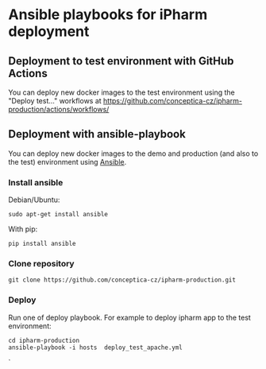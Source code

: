 # Ansible playbooks for iPharm deployment

## Deployment to test environment with GitHub Actions

You can deploy new docker images to the test environment using 
the "Deploy test..." workflows at https://github.com/conceptica-cz/ipharm-production/actions/workflows/

## Deployment with ansible-playbook

You can deploy new docker images to the demo and production (and also to the test) environment 
using [Ansible](https://docs.ansible.com/ansible/latest/index.html).

### Install ansible

Debian/Ubuntu:

```shell
sudo apt-get install ansible
```

With pip:

```shell
pip install ansible
```

### Clone repository

```shell
git clone https://github.com/conceptica-cz/ipharm-production.git
```

### Deploy

Run one of deploy playbook. For example to deploy ipharm app to the test environment:

```shell
cd ipharm-production
ansible-playbook -i hosts  deploy_test_apache.yml
```



`